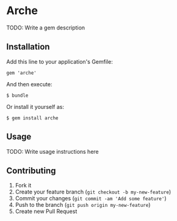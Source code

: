 # Arche

TODO: Write a gem description

## Installation

Add this line to your application's Gemfile:

    gem 'arche'

And then execute:

    $ bundle

Or install it yourself as:

    $ gem install arche

## Usage

TODO: Write usage instructions here

## Contributing

1. Fork it
2. Create your feature branch (`git checkout -b my-new-feature`)
3. Commit your changes (`git commit -am 'Add some feature'`)
4. Push to the branch (`git push origin my-new-feature`)
5. Create new Pull Request
